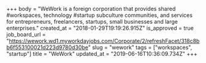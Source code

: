 +++
body = "WeWork is a foreign corporation that provides shared #workspaces, technology #startup subculture communities, and services for entrepreneurs, freelancers, startups, small businesses and large enterprises."
created_at = "2018-01-29T19:19:26.915Z"
is_approved = true
job_board_url = "https://wework.wd1.myworkdayjobs.com/Corporate/2/refreshFacet/318c8bb6f553100021d223d9780d30be"
slug = "wework"
tags = ["workspaces", "startup"]
title = "WeWork"
updated_at = "2019-06-16T10:36:09.734Z"
+++
